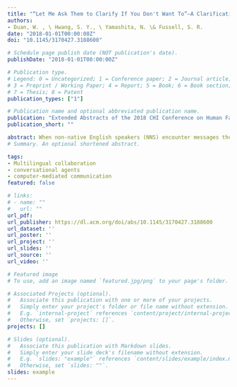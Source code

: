 ```yaml
---
title: "“Let Me Ask Them to Clarify If You Don't Want To”—A Clarification Agent for Nonnative Speakers"
authors:
- Duan, W. , \ Hwang, S. Y., \ Yamashita, N. \& Fussell, S. R.
date: "2018-01-01T00:00:00Z"
doi: "10.1145/3170427.3188600"

# Schedule page publish date (NOT publication's date).
publishDate: "2018-01-01T00:00:00Z"

# Publication type.
# Legend: 0 = Uncategorized; 1 = Conference paper; 2 = Journal article;
# 3 = Preprint / Working Paper; 4 = Report; 5 = Book; 6 = Book section;
# 7 = Thesis; 8 = Patent
publication_types: ["1"]

# Publication name and optional abbreviated publication name.
publication: "Extended Abstracts of the 2018 CHI Conference on Human Factors in Computing Systems - CHI '18"
publication_short: ""

abstract: When non-native English speakers (NNS) encounter messages they do not understand, they are often reluctant to ask native speakers (NS) for clarification. In this paper, we explored whether a conversation agent that asks clarification questions would increase NNS’ willingness to ask questions. We compared two agents: one that asked for clarification about specific message elements and one that asked general clarification questions. NNS and NS rated how disruptive the agent was, the quality of the conversation, and whether they would feel embarrassed to ask their own questions. NNS found both types of agent less disruptive than NS did, but both found the specific agent more disruptive than the generic agent. NS rated the conversations higher in quality than NNS, but there was no effect of agent condition. We discuss potential of using conversational agents to boost NNS’s confidence in conversation.
# Summary. An optional shortened abstract.

tags:
- Multilingual collaboration
- conversational agents
- computer-mediated communication
featured: false

# links:
# - name: ""
#   url: ""
url_pdf: 
url_publisher: https://dl.acm.org/doi/abs/10.1145/3170427.3188600
url_dataset: ''
url_poster: ''
url_project: ''
url_slides: ''
url_source: ''
url_video: ''

# Featured image
# To use, add an image named `featured.jpg/png` to your page's folder. 

# Associated Projects (optional).
#   Associate this publication with one or more of your projects.
#   Simply enter your project's folder or file name without extension.
#   E.g. `internal-project` references `content/project/internal-project/index.md`.
#   Otherwise, set `projects: []`.
projects: []

# Slides (optional).
#   Associate this publication with Markdown slides.
#   Simply enter your slide deck's filename without extension.
#   E.g. `slides: "example"` references `content/slides/example/index.md`.
#   Otherwise, set `slides: ""`.
slides: example
---
```


